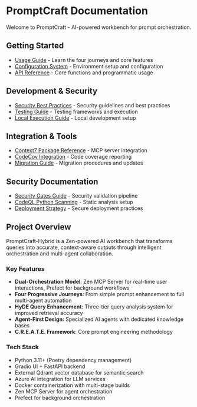 # PromptCraft Documentation

Welcome to PromptCraft - AI-powered workbench for prompt orchestration.

## Getting Started

- [Usage Guide](usage-guide.md) - Learn the four journeys and core features
- [Configuration System](configuration-system-guide.md) - Environment setup and configuration
- [API Reference](api-reference.md) - Core functions and programmatic usage

## Development & Security

- [Security Best Practices](security-best-practices.md) - Security guidelines and best practices
- [Testing Guide](testing/quick-reference.md) - Testing frameworks and execution
- [Local Execution Guide](testing/local-execution-guide.md) - Local development setup

## Integration & Tools

- [Context7 Package Reference](context7-package-reference.md) - MCP server integration
- [CodeCov Integration](codecov-integration.md) - Code coverage reporting
- [Migration Guide](migration-guide.md) - Migration procedures and updates

## Security Documentation

- [Security Gates Guide](security/security-gates-guide.md) - Security validation pipeline
- [CodeQL Python Scanning](security/codeql-python-scanning-guide.md) - Static analysis setup
- [Deployment Strategy](deployment-strategy.md) - Secure deployment practices

## Project Overview

PromptCraft-Hybrid is a Zen-powered AI workbench that transforms queries into accurate, context-aware outputs
through intelligent orchestration and multi-agent collaboration.

### Key Features

- **Dual-Orchestration Model**: Zen MCP Server for real-time user interactions, Prefect for background workflows
- **Four Progressive Journeys**: From simple prompt enhancement to full multi-agent automation
- **HyDE Query Enhancement**: Three-tier query analysis system for improved retrieval accuracy
- **Agent-First Design**: Specialized AI agents with dedicated knowledge bases
- **C.R.E.A.T.E. Framework**: Core prompt engineering methodology

### Tech Stack

- Python 3.11+ (Poetry dependency management)
- Gradio UI + FastAPI backend
- External Qdrant vector database for semantic search
- Azure AI integration for LLM services
- Docker containerization with multi-stage builds
- Zen MCP Server for agent orchestration
- Prefect for background orchestration
